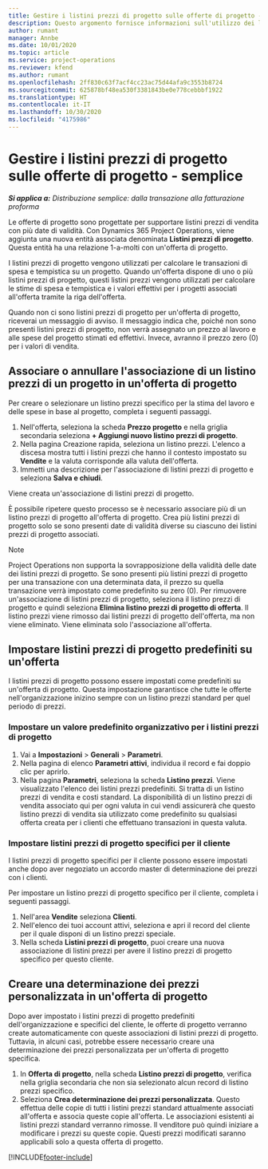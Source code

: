 ```yaml
---
title: Gestire i listini prezzi di progetto sulle offerte di progetto - semplice
description: Questo argomento fornisce informazioni sull'utilizzo dei listini prezzi di progetto sulle offerte. (Sales)
author: rumant
manager: Annbe
ms.date: 10/01/2020
ms.topic: article
ms.service: project-operations
ms.reviewer: kfend
ms.author: rumant
ms.openlocfilehash: 2ff830c63f7acf4cc23ac75d44afa9c3553b8724
ms.sourcegitcommit: 625878bf48ea530f3381843be0e778cebbbf1922
ms.translationtype: HT
ms.contentlocale: it-IT
ms.lasthandoff: 10/30/2020
ms.locfileid: "4175986"
---
```

# <a name="manage-project-price-lists-on-project-quotes---lite"></a>Gestire i listini prezzi di progetto sulle offerte di progetto - semplice

_**Si applica a:** Distribuzione semplice: dalla transazione alla fatturazione proforma_

Le offerte di progetto sono progettate per supportare listini prezzi di vendita con più date di validità. Con Dynamics 365 Project Operations, viene aggiunta una nuova entità associata denominata **Listini prezzi di progetto**. Questa entità ha una relazione 1-a-molti con un'offerta di progetto.

I listini prezzi di progetto vengono utilizzati per calcolare le transazioni di spesa e tempistica su un progetto. Quando un'offerta dispone di uno o più listini prezzi di progetto, questi listini prezzi vengono utilizzati per calcolare le stime di spesa e tempistica e i valori effettivi per i progetti associati all'offerta tramite la riga dell'offerta.

Quando non ci sono listini prezzi di progetto per un'offerta di progetto, riceverai un messaggio di avviso. Il messaggio indica che, poiché non sono presenti listini prezzi di progetto, non verrà assegnato un prezzo al lavoro e alle spese del progetto stimati ed effettivi. Invece, avranno il prezzo zero (0) per i valori di vendita.

## <a name="associate-or-disassociate-a-project-price-list-on-a-project-quote"></a>Associare o annullare l'associazione di un listino prezzi di un progetto in un'offerta di progetto

Per creare o selezionare un listino prezzi specifico per la stima del lavoro e delle spese in base al progetto, completa i seguenti passaggi.

1. Nell'offerta, seleziona la scheda **Prezzo progetto** e nella griglia secondaria seleziona **+ Aggiungi nuovo listino prezzi di progetto**.
2. Nella pagina Creazione rapida, seleziona un listino prezzi. L'elenco a discesa mostra tutti i listini prezzi che hanno il contesto impostato su **Vendite** e la valuta corrisponde alla valuta dell'offerta.
4. Immetti una descrizione per l'associazione di listini prezzi di progetto e seleziona **Salva e chiudi**.

Viene creata un'associazione di listini prezzi di progetto.

È possibile ripetere questo processo se è necessario associare più di un listino prezzi di progetto all'offerta di progetto. Crea più listini prezzi di progetto solo se sono presenti date di validità diverse su ciascuno dei listini prezzi di progetto associati.

> [!NOTE]
> Project Operations non supporta la sovrapposizione della validità delle date dei listini prezzi di progetto. Se sono presenti più listini prezzi di progetto per una transazione con una determinata data, il prezzo su quella transazione verrà impostato come predefinito su zero (0).
Per rimuovere un'associazione di listini prezzi di progetto, seleziona il listino prezzi di progetto e quindi seleziona **Elimina listino prezzi di progetto di offerta**. Il listino prezzi viene rimosso dai listini prezzi di progetto dell'offerta, ma non viene eliminato. Viene eliminata solo l'associazione all'offerta.

## <a name="set-up-default-project-price-lists-on-a-quote"></a>Impostare listini prezzi di progetto predefiniti su un'offerta

I listini prezzi di progetto possono essere impostati come predefiniti su un'offerta di progetto. Questa impostazione garantisce che tutte le offerte nell'organizzazione inizino sempre con un listino prezzi standard per quel periodo di prezzi.

### <a name="set-up-organizational-default-for-project-price-lists"></a>Impostare un valore predefinito organizzativo per i listini prezzi di progetto

1. Vai a **Impostazioni** > **Generali** > **Parametri**.
2. Nella pagina di elenco **Parametri attivi**, individua il record e fai doppio clic per aprirlo. 
3. Nella pagina **Parametri**, seleziona la scheda **Listino prezzi**. Viene visualizzato l'elenco dei listini prezzi predefiniti. Si tratta di un listino prezzi di vendita e costi standard. La disponibilità di un listino prezzi di vendita associato qui per ogni valuta in cui vendi assicurerà che questo listino prezzi di vendita sia utilizzato come predefinito su qualsiasi offerta creata per i clienti che effettuano transazioni in questa valuta.

### <a name="set-up-customer-specific-project-price-lists"></a>Impostare listini prezzi di progetto specifici per il cliente

I listini prezzi di progetto specifici per il cliente possono essere impostati anche dopo aver negoziato un accordo master di determinazione dei prezzi con i clienti.

Per impostare un listino prezzi di progetto specifico per il cliente, completa i seguenti passaggi.

1. Nell'area **Vendite** seleziona **Clienti**.
2. Nell'elenco dei tuoi account attivi, seleziona e apri il record del cliente per il quale disponi di un listino prezzi speciale.
3. Nella scheda **Listini prezzi di progetto**, puoi creare una nuova associazione di listini prezzi per avere il listino prezzi di progetto specifico per questo cliente.

## <a name="create-custom-pricing-on-a-project-quote"></a>Creare una determinazione dei prezzi personalizzata in un'offerta di progetto

Dopo aver impostato i listini prezzi di progetto predefiniti dell'organizzazione e specifici del cliente, le offerte di progetto verranno create automaticamente con queste associazioni di listini prezzi di progetto. Tuttavia, in alcuni casi, potrebbe essere necessario creare una determinazione dei prezzi personalizzata per un'offerta di progetto specifica. 

1. In **Offerta di progetto**, nella scheda **Listino prezzi di progetto**, verifica nella griglia secondaria che non sia selezionato alcun record di listino prezzi specifico.
2. Seleziona **Crea determinazione dei prezzi personalizzata**. Questo effettua delle copie di tutti i listini prezzi standard attualmente associati all'offerta e associa queste copie all'offerta. Le associazioni esistenti ai listini prezzi standard verranno rimosse. Il venditore può quindi iniziare a modificare i prezzi su queste copie. Questi prezzi modificati saranno applicabili solo a questa offerta di progetto.


[!INCLUDE[footer-include](../../includes/footer-banner.md)]
